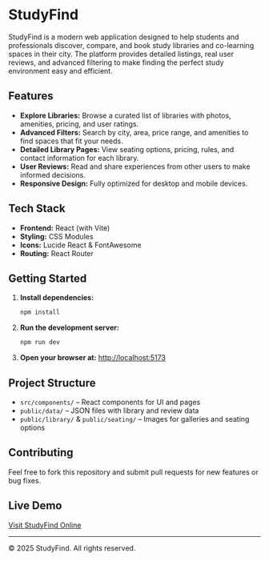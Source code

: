 # StudyFind

StudyFind is a modern web application designed to help students and professionals discover, compare, and book study libraries and co-learning spaces in their city. The platform provides detailed listings, real user reviews, and advanced filtering to make finding the perfect study environment easy and efficient.

## Features

- **Explore Libraries:** Browse a curated list of libraries with photos, amenities, pricing, and user ratings.
- **Advanced Filters:** Search by city, area, price range, and amenities to find spaces that fit your needs.
- **Detailed Library Pages:** View seating options, pricing, rules, and contact information for each library.
- **User Reviews:** Read and share experiences from other users to make informed decisions.
- **Responsive Design:** Fully optimized for desktop and mobile devices.

## Tech Stack

- **Frontend:** React (with Vite)
- **Styling:** CSS Modules
- **Icons:** Lucide React & FontAwesome
- **Routing:** React Router

## Getting Started

1. **Install dependencies:**
   ```sh
   npm install
   ```
2. **Run the development server:**
   ```sh
   npm run dev
   ```
3. **Open your browser at:** [http://localhost:5173](http://localhost:5173)

## Project Structure

- `src/components/` – React components for UI and pages
- `public/data/` – JSON files with library and review data
- `public/library/` & `public/seating/` – Images for galleries and seating options

## Contributing

Feel free to fork this repository and submit pull requests for new features or bug fixes.

## Live Demo

<!-- Add your deployed website link below -->
[Visit StudyFind Online](https://study-peace.vercel.app/)

---

© 2025 StudyFind. All rights reserved.